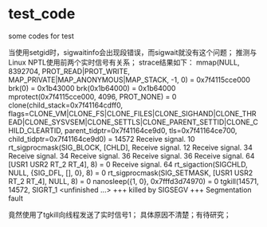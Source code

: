 test_code
=========

some codes for test

当使用setgid时，sigwaitinfo会出现段错误，而sigwait就没有这个问题；
推测与Linux NPTL使用前两个实时信号有关系；
strace结果如下：
mmap(NULL, 8392704, PROT_READ|PROT_WRITE, MAP_PRIVATE|MAP_ANONYMOUS|MAP_STACK, -1, 0) = 0x7f4115cce000
brk(0)                                  = 0x1b43000
brk(0x1b64000)                          = 0x1b64000
mprotect(0x7f4115cce000, 4096, PROT_NONE) = 0
clone(child_stack=0x7f41164cdff0, flags=CLONE_VM|CLONE_FS|CLONE_FILES|CLONE_SIGHAND|CLONE_THREAD|CLONE_SYSVSEM|CLONE_SETTLS|CLONE_PARENT_SETTID|CLONE_CHILD_CLEARTID, parent_tidptr=0x7f41164ce9d0, tls=0x7f41164ce700, child_tidptr=0x7f41164ce9d0) = 14572
Receive signal. 10
rt_sigprocmask(SIG_BLOCK, [CHLD], Receive signal. 12
Receive signal. 34
Receive signal. 34
Receive signal. 36
Receive signal. 36
Receive signal. 64
[USR1 USR2 RT_2 RT_4], 8) = 0
Receive signal. 64
rt_sigaction(SIGCHLD, NULL, {SIG_DFL, [], 0}, 8) = 0
rt_sigprocmask(SIG_SETMASK, [USR1 USR2 RT_2 RT_4], NULL, 8) = 0
nanosleep({1, 0}, 0x7fffd3d74970)       = 0
tgkill(14571, 14572, SIGRT_1 <unfinished ...>
+++ killed by SIGSEGV +++
Segmentation fault

竟然使用了tgkill向线程发送了实时信号1；
具体原因不清楚；有待研究；
